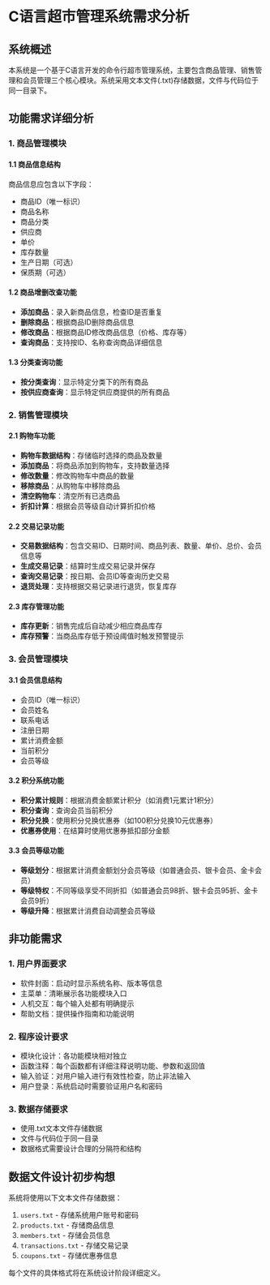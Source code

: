 # C语言超市管理系统需求分析

## 系统概述
本系统是一个基于C语言开发的命令行超市管理系统，主要包含商品管理、销售管理和会员管理三个核心模块。系统采用文本文件(.txt)存储数据，文件与代码位于同一目录下。

## 功能需求详细分析

### 1. 商品管理模块
#### 1.1 商品信息结构
商品信息应包含以下字段：
- 商品ID（唯一标识）
- 商品名称
- 商品分类
- 供应商
- 单价
- 库存数量
- 生产日期（可选）
- 保质期（可选）

#### 1.2 商品增删改查功能
- **添加商品**：录入新商品信息，检查ID是否重复
- **删除商品**：根据商品ID删除商品信息
- **修改商品**：根据商品ID修改商品信息（价格、库存等）
- **查询商品**：支持按ID、名称查询商品详细信息

#### 1.3 分类查询功能
- **按分类查询**：显示特定分类下的所有商品
- **按供应商查询**：显示特定供应商提供的所有商品

### 2. 销售管理模块
#### 2.1 购物车功能
- **购物车数据结构**：存储临时选择的商品及数量
- **添加商品**：将商品添加到购物车，支持数量选择
- **修改数量**：修改购物车中商品的数量
- **移除商品**：从购物车中移除商品
- **清空购物车**：清空所有已选商品
- **折扣计算**：根据会员等级自动计算折扣价格

#### 2.2 交易记录功能
- **交易数据结构**：包含交易ID、日期时间、商品列表、数量、单价、总价、会员信息等
- **生成交易记录**：结算时生成交易记录并保存
- **查询交易记录**：按日期、会员ID等查询历史交易
- **退货处理**：支持根据交易记录进行退货，恢复库存

#### 2.3 库存管理功能
- **库存更新**：销售完成后自动减少相应商品库存
- **库存预警**：当商品库存低于预设阈值时触发预警提示

### 3. 会员管理模块
#### 3.1 会员信息结构
- 会员ID（唯一标识）
- 会员姓名
- 联系电话
- 注册日期
- 累计消费金额
- 当前积分
- 会员等级

#### 3.2 积分系统功能
- **积分累计规则**：根据消费金额累计积分（如消费1元累计1积分）
- **积分查询**：查询会员当前积分
- **积分兑换**：使用积分兑换优惠券（如100积分兑换10元优惠券）
- **优惠券使用**：在结算时使用优惠券抵扣部分金额

#### 3.3 会员等级功能
- **等级划分**：根据累计消费金额划分会员等级（如普通会员、银卡会员、金卡会员）
- **等级特权**：不同等级享受不同折扣（如普通会员98折、银卡会员95折、金卡会员9折）
- **等级升降**：根据累计消费自动调整会员等级

## 非功能需求

### 1. 用户界面要求
- 软件封面：启动时显示系统名称、版本等信息
- 主菜单：清晰展示各功能模块入口
- 人机交互：每个输入处都有明确提示
- 帮助文档：提供操作指南和功能说明

### 2. 程序设计要求
- 模块化设计：各功能模块相对独立
- 函数注释：每个函数都有详细注释说明功能、参数和返回值
- 输入验证：对用户输入进行有效性检查，防止非法输入
- 用户登录：系统启动时需要验证用户名和密码

### 3. 数据存储要求
- 使用.txt文本文件存储数据
- 文件与代码位于同一目录
- 数据格式需要设计合理的分隔符和结构

## 数据文件设计初步构想

系统将使用以下文本文件存储数据：
1. `users.txt` - 存储系统用户账号和密码
2. `products.txt` - 存储商品信息
3. `members.txt` - 存储会员信息
4. `transactions.txt` - 存储交易记录
5. `coupons.txt` - 存储优惠券信息

每个文件的具体格式将在系统设计阶段详细定义。
